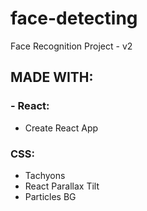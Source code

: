 # face-detecting
Face Recognition Project - v2

## MADE WITH:
### - React:
- Create React App

### CSS:
- Tachyons
- React Parallax Tilt
- Particles BG
